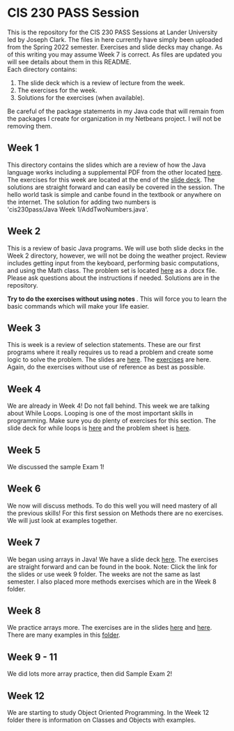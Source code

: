 # CIS 230 PASS Session
This is the repository for the CIS 230 PASS Sessions at Lander University led by Joseph Clark.
The files in here currently have simply been uploaded from the Spring 2022 semester. Exercises and slide decks may change. 
As of this writing you may assume Week 7 is correct. As files are updated you will see details about them in this README.  
Each directory contains:
1. The slide deck which is a review of lecture from the week.  
2. The exercises for the week.
3. Solutions for the exercises (when available).  

Be careful of the package statements in my Java code that will remain from the packages I create for organization in my Netbeans project. I will not be removing them.

## Week 1
This directory contains the slides which are a review of how the Java language works including a supplemental PDF from the other located [here](https://github.com/josephclark293/cis230pass/blob/master/Java%20Week%201/Week%201/JavaCharacteristics.pdf). The exercises for this week are located at the end of the [slide deck](https://github.com/josephclark293/cis230pass/blob/master/Java%20Week%201/Week%201/Introduction%20To%20Java%20Programming%20Language.pdf). The solutions are straight forward and can easily be covered in the session. The hello world task is simple and canbe found in the textbook or anywhere on the internet. The solution for adding two numbers is <nobr>'cis230pass/Java Week 1/AddTwoNumbers.java'.</nobr>

## Week 2
This is a review of basic Java programs. We will use both slide decks in the Week 2 directory, however, we will not be doing the weather project. Review includes getting input from the keyboard, performing basic computations, and using the Math class.
The problem set is located [here](https://github.com/josephclark293/cis230pass/blob/master/Java%20Week%202/Problem%20Sheet%201.docx) as a .docx file. Please ask questions about the instructions if needed. Solutions are in the repository.

<strong> Try to do the exercises without using notes </strong>. This will force you to learn the basic commands which will make your life easier.

## Week 3
This is week is a review of selection statements. These are our first programs where it really requires us to read a problem and create some logic to solve the problem. The slides are [here]( https://github.com/josephclark293/cis230pass/blob/master/Java%20Week%203/Selections.pdf). The [exercises](https://github.com/josephclark293/cis230pass/blob/master/Java%20Week%203/Selections%20Problems.pdf) are here. Again, do the exercises without use of reference as best as possible. 

## Week 4
We are already in Week 4! Do not fall behind. This week we are talking about While Loops. Looping is one of the most important skills in programming. Make sure you do plenty of exercises for this section.
The slide deck for while loops is [here](https://github.com/josephclark293/cis230pass/blob/master/Java%20Week%204/The%20While%20Loop.pdf) and the problem sheet is [here](https://github.com/josephclark293/cis230pass/blob/master/Java%20Week%204/Problem%20Sheet%204%20Loops.pdf).


## Week 5
We discussed the sample Exam 1!

## Week 6
We now will discuss methods. To do this well you will need mastery of all the previous skills! For this first session on Methods there are no exercises. We will just look at examples together.


## Week 7
We began using arrays in Java! We have a slide deck [here](https://github.com/josephclark293/cis230pass/blob/master/Java%20Week%209/Single%20Dimensional%20Arrays%20I.pdf). The exercises are straight forward and can be found in the book. Note: Click the link for the slides or use week 9 folder. The weeks are not the same as last semester. 
I also placed more methods exercises which are in the Week 8 folder.

## Week 8
We practice arrays more. The exercises are in the slides [here](https://github.com/josephclark293/cis230pass/blob/master/Java%20Week%2010/Single%20Dimensional%20Arrays%20II.pdf) and [here](https://github.com/josephclark293/cis230pass/blob/master/Java%20Week%2010/_Single%20Dimensional%20Arrays%20III.pdf). There are many examples in this [folder](https://github.com/josephclark293/cis230pass/tree/master/Java%20Week%2010).

## Week 9 - 11
We did lots more array practice, then did Sample Exam 2!

## Week 12
We are starting to study Object Oriented Programming. In the Week 12 folder there is information on Classes and Objects with examples.